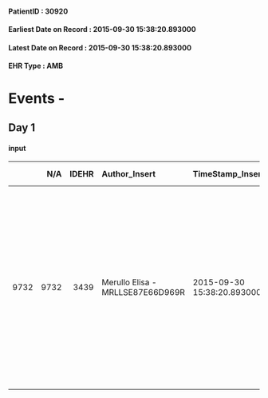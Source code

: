
#### PatientID : 30920
#### Earliest Date on Record : 2015-09-30 15:38:20.893000
#### Latest Date on Record : 2015-09-30 15:38:20.893000
#### EHR Type : AMB

# Events - 

## Day 1

#### input
|      |    N/A |   IDEHR | Author_Insert                    | TimeStamp_Insert           | EHRType   |   PatientID |   IDDigitalSignDocument | persone_vicine   |   Unnamed: 0_x.1 |   IDANAMNESI_SOCIALE | Patient   | FamigliaAltro   | Paziente_T   | FamigliaAltro_T   |   Non_Rilevabile_x.1 | Note_Non_Rilevabile_x.1   | opt_Problemi   | Note_I                                                                                                | ds_note_timori                                                         | chk_contr_sintomi   | opt_paziente_a   | opt_famiglia_a   | opt_adeguatezza   | ds_note_ad                                                                                                                        | opt_paziente_solo   | ds_note_con                                                                                                                                                                                                                                              | opt_presente_assente   | Presenza_minori   | Caregiver_principale   | opt_capacita   | ds_familiari_coinv   | opt_necessario   | opt_presente   | opt_risorse_ec   | opt_paziente_psi   | opt_Ins_vol   | ds_note_prio                                                                                                                                                 | opt_paziente_ad   | opt_caregiver_ad   | opt_esenzione   | opt_inv_civile   |   invalidita_perc |   ds_codice_es | Needs     | Fragility   | opt_disponibilita_f   | opt_indennita_acc   | opt_legge   | opt_famiglia_psi   | opt_disponibilit_paz   |
|-----:|-------:|--------:|:---------------------------------|:---------------------------|:----------|------------:|------------------------:|:-----------------|-----------------:|---------------------:|:----------|:----------------|:-------------|:------------------|---------------------:|:--------------------------|:---------------|:------------------------------------------------------------------------------------------------------|:-----------------------------------------------------------------------|:--------------------|:-----------------|:-----------------|:------------------|:----------------------------------------------------------------------------------------------------------------------------------|:--------------------|:---------------------------------------------------------------------------------------------------------------------------------------------------------------------------------------------------------------------------------------------------------|:-----------------------|:------------------|:-----------------------|:---------------|:---------------------|:-----------------|:---------------|:-----------------|:-------------------|:--------------|:-------------------------------------------------------------------------------------------------------------------------------------------------------------|:------------------|:-------------------|:----------------|:-----------------|------------------:|---------------:|:----------|:------------|:----------------------|:--------------------|:------------|:-------------------|:-----------------------|
| 9732 |   9732 |    3439 | Merullo Elisa - MRLLSE87E66D969R | 2015-09-30 15:38:20.893000 | AMB       |       30920 |                  145738 | N/A              |             1516 |                 1056 | Si#1      | Si#1            | No#0         | Si#1              |                    0 | NR                        | No#0           | La famiglia √® consapevole della diagnosi e della prognosi. La pz non √® informata della terminalit√† | Il figlio vorrebbe il controllo dei sintomi in particolare del dolore. | controllo sintomi#0 | Indefinite#2     | Congruenti#1     | Da valutare#2     | La pz √® di origine polacca pertanto tutti i parenti sono nel paese d'origine. In Italia sono presenti solo il figlio e la nuora. | Si#1                | La pz vive sola. Presente un unico figlio Corrado che vive vicino ed √® presente a domicilio pomeriggio, sera e notte. Figlio disponibile in quanto lavora come assistenza al computer e come libero professionista. Al mattino √® presente una badante. | Presente#1             | No#0              | Caregiver and child    | Adeguato#0     | Nuora.               | Si#1             | Si#1           | Adeguate#1       | No#0               | Si#1          | Il bisogno espresso √® a livello clinico/assistenziale. Spiegato il setting domiciliare. Il figlio √® apparso centrato rispetto alla situazione della mamma. | Parziale#1        | Totale#2           | Si#1            | Si#1             |                10 |             48 | Clinici#0 | nessuna#0   | Si#1                  | No#0                | No#0        | No#0               | Da verificare#2        |


